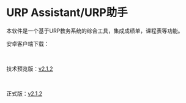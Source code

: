 <h1>URP Assistant/URP助手</h1>
  
<p>本软件是一个基于URP教务系统的综合工具，集成成绩单，课程表等功能。</p>

<p>安卓客户端下载：</p></br>
<p>技术预览版：<a href="http://www.utopiaxc.com/Version_Control/URPAssistant_debug.apk">v2.1.2</a></p></br>
  
<p>正式版：<a href="http://www.utopiaxc.com/Version_Control/URPAssistant_debug.apk">v2.1.2</a></p></br>




















